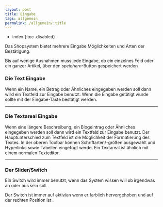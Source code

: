 ```yaml
---
layout: post
title: Eingabe
tags: allgemein
permalink: /allgemein/:title
---
```


+ Index
{:toc .disabled}

Das Shopsystem bietet mehrere Eingabe Möglichkeiten und Arten der Bestätigung.

Bis auf wenige Ausnahmen muss jede Eingabe, ob ein einzelnes Feld oder ein ganzer Artikel, über den *speichern*-Button gespeichert werden

### Die Text Eingabe

Wenn ein Name, ein Betrag oder Ähnliches eingegeben werden soll dann wird ein Textfeld zur Eingabe benutzt. 
Wenn die Eingabe getätigt wurde sollte mit der Eingabe-Taste bestätigt werden.

---

### Die Textareal Eingabe

Wenn eine längere Beschreibung, ein Blogeintrag  oder Ähnliches eingegeben werden soll dann wird ein Textfeld zur Eingabe benutzt. 
Der Hauptunterschied zum Textfeld ist die Möglichkeit der Formatierung des Textes.
In der oberen Toolbar können Schriftarten/-größen ausgewählt und Hyperlinks sowie Tabellen eingefügt werde.
Ein Textareal ist ähnlich mit einem normalen Texteditor.


---

### Der Slider/Switch

Ein Switch wird immer benutzt, wenn das System wissen will ob irgendwas an oder aus sein soll.

Der Switch ist immer auf aktiv/an wenn er farblich hervorgehoben und auf der rechten Position ist .


